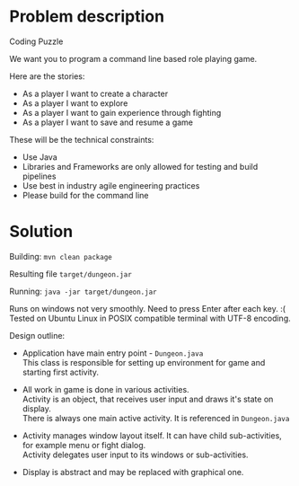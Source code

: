 # Problem description

Coding Puzzle

We want you to program a command line based role playing game.

Here are the stories:
- As a player I want to create a character
- As a player I want to explore
- As a player I want to gain experience through fighting
- As a player I want to save and resume a game

These will be the technical constraints:
- Use Java
- Libraries and Frameworks are only allowed for testing and build pipelines
- Use best in industry agile engineering practices
- Please build for the command line

# Solution

Building: `mvn clean package`

Resulting file `target/dungeon.jar`

Running: `java -jar target/dungeon.jar`

Runs on windows not very smoothly. Need to press Enter after each key. :(  
Tested on Ubuntu Linux in POSIX compatible terminal with UTF-8 encoding.

Design outline:
- Application have main entry point - `Dungeon.java`  
This class is responsible for setting up environment for game and starting first activity.

- All work in game is done in various activities.  
Activity is an object, that receives user input and draws it's state on display.  
There is always one main active activity. It is referenced in `Dungeon.java`  

- Activity manages window layout itself. It can have child sub-activities, for example menu or fight dialog.  
Activity delegates user input to its windows or sub-activities.

- Display is abstract and may be replaced with graphical one.
